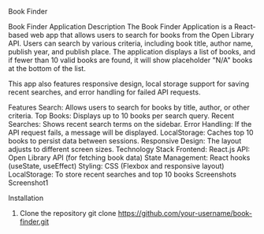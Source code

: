 Book Finder

Book Finder Application
Description
The Book Finder Application is a React-based web app that allows users to search for books from the Open Library API. Users can search by various criteria, including book title, author name, publish year, and publish place. The application displays a list of books, and if fewer than 10 valid books are found, it will show placeholder "N/A" books at the bottom of the list.

This app also features responsive design, local storage support for saving recent searches, and error handling for failed API requests.

Features
Search: Allows users to search for books by title, author, or other criteria.
Top Books: Displays up to 10 books per search query.
Recent Searches: Shows recent search terms on the sidebar.
Error Handling: If the API request fails, a message will be displayed.
LocalStorage: Caches top 10 books to persist data between sessions.
Responsive Design: The layout adjusts to different screen sizes.
Technology Stack
Frontend: React.js
API: Open Library API (for fetching book data)
State Management: React hooks (useState, useEffect)
Styling: CSS (Flexbox and responsive layout)
LocalStorage: To store recent searches and top 10 books
Screenshots
Screenshot1

Installation
1. Clone the repository
git clone https://github.com/your-username/book-finder.git
